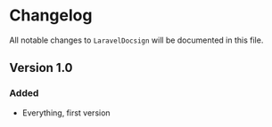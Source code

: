 # Changelog

All notable changes to `LaravelDocsign` will be documented in this file.

## Version 1.0

### Added
- Everything, first version
